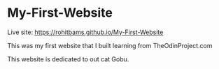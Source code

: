 # My-First-Website
Live site: https://rohitbams.github.io/My-First-Website

This was my first website that I built learning from TheOdinProject.com

This website is dedicated to out cat Gobu.
